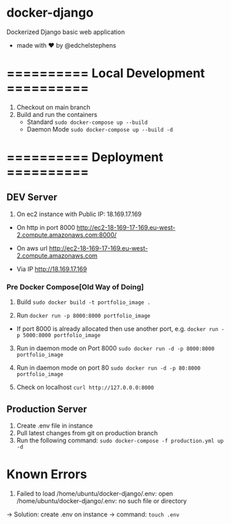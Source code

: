 # docker-django
Dockerized Django basic web application 
- made with ❤️ by @edchelstephens


# ========== Local Development ========== #
1. Checkout on main branch
2. Build and run the containers
    - Standard
    `sudo docker-compose up --build`
    - Daemon Mode
    `sudo docker-compose up --build -d`




# ========== Deployment ========== #

## DEV Server

1. On ec2 instance with Public IP: 18.169.17.169
- On http in port 8000
    http://ec2-18-169-17-169.eu-west-2.compute.amazonaws.com:8000/
  
- On aws url
    http://ec2-18-169-17-169.eu-west-2.compute.amazonaws.com

- Via IP
    http://18.169.17.169


### Pre Docker Compose[Old Way of Doing]
1. Build
`sudo docker build -t portfolio_image .`

2. Run
`docker run -p 8000:8000 portfolio_image`
- If port 8000 is already allocated then use another port, e.g.
`docker run -p 5000:8000 portfolio_image`

3. Run in daemon mode on Port 8000
`sudo docker run -d -p 8000:8000 portfolio_image`

4. Run in daemon mode on port 80
`sudo docker run -d -p 80:8000 portfolio_image`

5. Check on localhost
`curl http://127.0.0.0:8000`



## Production Server
1. Create .env file in instance
2. Pull latest changes from git on production branch
3. Run the following command:
    `sudo docker-compose -f production.yml up -d`




# Known Errors

1. Failed to load /home/ubuntu/docker-django/.env: open /home/ubuntu/docker-django/.env: no such file or directory

-> Solution: create .env on instance
-> command: `touch .env`
